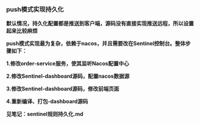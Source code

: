 ### push模式实现持久化



**默认情况，持久化配置都是推送到客户端，源码没有直接实现推送远程，所以设置起来比较麻烦**



**push模式实现最为复杂，依赖于nacos，并且需要改在Sentinel控制台。整体步骤如下：**

**1.修改order-service服务，使其监听Nacos配置中心**

**2.修改Sentinel-dashboard源码，配置nacos数据源**

**3.修改Sentinel-dashboard源码，修改前端页面**

**4.重新编译、打包-dashboard源码**

**见笔记：sentinel规则持久化.md**